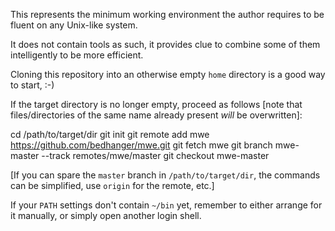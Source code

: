 This represents the minimum working environment the author
requires to be fluent on any Unix-like system.

It does not contain tools as such, it provides clue to combine
some of them intelligently to be more efficient.

Cloning this repository into an otherwise empty
<code>home</code> directory is a good way to start, :-)

If the target directory is no longer empty, proceed as follows
[note that files/directories of the same name already present
*will* be overwritten]:

   cd /path/to/target/dir
   git init
   git remote add mwe https://github.com/bedhanger/mwe.git
   git fetch mwe
   git branch mwe-master --track remotes/mwe/master
   git checkout mwe-master

[If you can spare the <code>master</code> branch in
<code>/path/to/target/dir</code>, the commands can be
simplified, use <code>origin</code> for the remote, etc.]

If your <code>PATH</code> settings don't contain
<code>~/bin</code> yet, remember to either arrange for it
manually, or simply open another login shell.
